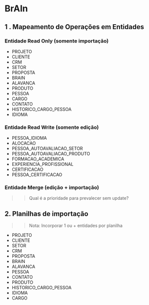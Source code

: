 # BrAIn

## 1 . Mapeamento de Operações em Entidades

### Entidade Read Only (somente importação)

- PROJETO 
- CLIENTE
- CRM
- SETOR 
- PROPOSTA 
- BRAIN 
- ALAVANCA 
- PRODUTO 
- PESSOA 
- CARGO 
- CONTATO 
- HISTORICO_CARGO_PESSOA 
- IDIOMA 

### Entidade Read Write (somente edição)

- PESSOA_IDIOMA 
- ALOCACAO
- PESSOA_AUTOAVALIACAO_SETOR
- PESSOA_AUTOAVALIACAO_PRODUTO 
- FORMACAO_ACADEMICA 
- EXPERIENCIA_PROFISSIONAL
- CERTIFICACAO 
- PESSOA_CERTIFICACAO

### Entidade Merge (edição + importação)

>> Qual é a prioridade para prevalecer sem update?

## 2. Planilhas de importação 

>> Nota: Incorporar 1 ou + entidades por planilha

- PROJETO 
- CLIENTE
- SETOR
- CRM
- PROPOSTA 
- BRAIN 
- ALAVANCA 
- PESSOA 
- CONTATO 
- PRODUTO
- HISTORICO_CARGO_PESSOA 
- IDIOMA 
- CARGO 

